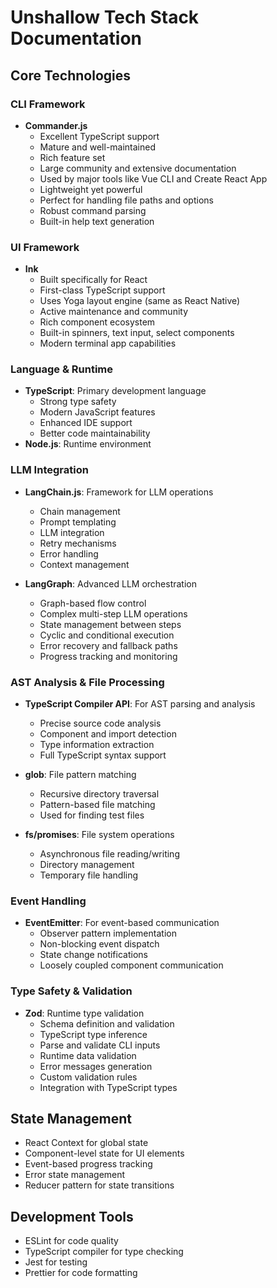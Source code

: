 # Unshallow Tech Stack Documentation

## Core Technologies

### CLI Framework

- **Commander.js**
  - Excellent TypeScript support
  - Mature and well-maintained
  - Rich feature set
  - Large community and extensive documentation
  - Used by major tools like Vue CLI and Create React App
  - Lightweight yet powerful
  - Perfect for handling file paths and options
  - Robust command parsing
  - Built-in help text generation

### UI Framework

- **Ink**
  - Built specifically for React
  - First-class TypeScript support
  - Uses Yoga layout engine (same as React Native)
  - Active maintenance and community
  - Rich component ecosystem
  - Built-in spinners, text input, select components
  - Modern terminal app capabilities

### Language & Runtime

- **TypeScript**: Primary development language
  - Strong type safety
  - Modern JavaScript features
  - Enhanced IDE support
  - Better code maintainability
- **Node.js**: Runtime environment

### LLM Integration

- **LangChain.js**: Framework for LLM operations

  - Chain management
  - Prompt templating
  - LLM integration
  - Retry mechanisms
  - Error handling
  - Context management

- **LangGraph**: Advanced LLM orchestration
  - Graph-based flow control
  - Complex multi-step LLM operations
  - State management between steps
  - Cyclic and conditional execution
  - Error recovery and fallback paths
  - Progress tracking and monitoring

### AST Analysis & File Processing

- **TypeScript Compiler API**: For AST parsing and analysis

  - Precise source code analysis
  - Component and import detection
  - Type information extraction
  - Full TypeScript syntax support

- **glob**: File pattern matching

  - Recursive directory traversal
  - Pattern-based file matching
  - Used for finding test files

- **fs/promises**: File system operations
  - Asynchronous file reading/writing
  - Directory management
  - Temporary file handling

### Event Handling

- **EventEmitter**: For event-based communication
  - Observer pattern implementation
  - Non-blocking event dispatch
  - State change notifications
  - Loosely coupled component communication

### Type Safety & Validation

- **Zod**: Runtime type validation
  - Schema definition and validation
  - TypeScript type inference
  - Parse and validate CLI inputs
  - Runtime data validation
  - Error messages generation
  - Custom validation rules
  - Integration with TypeScript types

## State Management

- React Context for global state
- Component-level state for UI elements
- Event-based progress tracking
- Error state management
- Reducer pattern for state transitions

## Development Tools

- ESLint for code quality
- TypeScript compiler for type checking
- Jest for testing
- Prettier for code formatting
